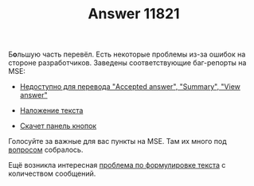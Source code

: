 ﻿---
title: "Answer 11821"
se.owner.user_id: 176217
se.owner.display_name: "αλεχολυτ"
se.owner.link: "https://ru.meta.stackoverflow.com/users/176217/%ce%b1%ce%bb%ce%b5%cf%87%ce%bf%ce%bb%cf%85%cf%84"
se.answer_id: 11821
se.question_id: 11817
se.post_type: answer
se.is_accepted: False
---
<p>Б<strong>о</strong>льшую часть перевёл. Есть некоторые проблемы из-за ошибок на стороне разработчиков. Заведены соответствующие баг-репорты на MSE:</p>
<ul>
<li><p><a href="https://meta.stackexchange.com/questions/372049/new-responsive-activity-page/372733#372733">Недоступно для перевода &quot;Accepted answer&quot;, &quot;Summary&quot;, &quot;View answer&quot;</a></p>
</li>
<li><p><a href="https://meta.stackexchange.com/questions/372049/new-responsive-activity-page/372732#372732">Наложение текста</a></p>
</li>
<li><p><a href="https://meta.stackexchange.com/questions/372049/new-responsive-activity-page/372731#372731">Скачет панель кнопок</a></p>
</li>
</ul>
<p>Голосуйте за важные для вас пункты на MSE. Там их много под <a href="https://meta.stackexchange.com/q/372049/339911">вопросом</a> собралось.</p>
<p>Ещё возникла интересная <a href="https://rus.stackexchange.com/q/468428/183872">проблема по формулировке текста</a> с количеством сообщений.</p>
